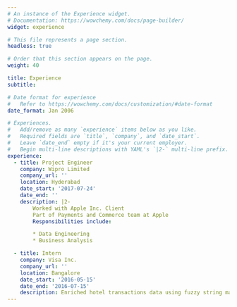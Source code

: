 ```yaml
---
# An instance of the Experience widget.
# Documentation: https://wowchemy.com/docs/page-builder/
widget: experience

# This file represents a page section.
headless: true

# Order that this section appears on the page.
weight: 40

title: Experience
subtitle:

# Date format for experience
#   Refer to https://wowchemy.com/docs/customization/#date-format
date_format: Jan 2006

# Experiences.
#   Add/remove as many `experience` items below as you like.
#   Required fields are `title`, `company`, and `date_start`.
#   Leave `date_end` empty if it's your current employer.
#   Begin multi-line descriptions with YAML's `|2-` multi-line prefix.
experience:
  - title: Project Engineer
    company: Wipro Limited
    company_url: ''
    location: Hyderabad
    date_start: '2017-07-24'
    date_end: ''
    description: |2-
        Worked with Apple Inc. Client
        Part of Payments and Commerce team at Apple
        Responsibilities include:

        * Data Engineering
        * Business Analysis

  - title: Intern
    company: Visa Inc.
    company_url: ''
    location: Bangalore
    date_start: '2016-05-15'
    date_end: '2016-07-15'
    description: Enriched hotel transactions data using fuzzy string match in pySpark .
---
```


